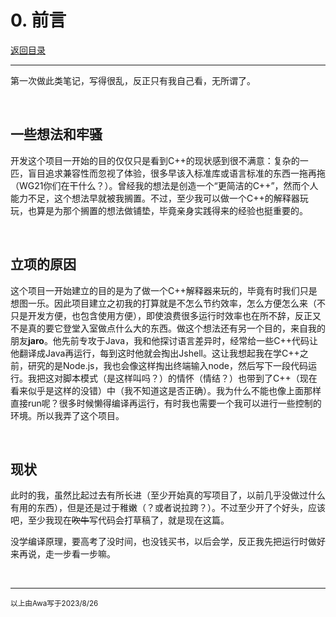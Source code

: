 # 0. 前言

[返回目录](index.md)

---

第一次做此类笔记，写得很乱，反正只有我自己看，无所谓了。

<br/>

一些想法和牢骚
---

开发这个项目一开始的目的仅仅只是看到C++的现状感到很不满意：复杂的一匹，盲目追求兼容性而忽视了体验，很多早该入标准库或语言标准的东西一拖再拖（WG21你们在干什么？）。曾经我的想法是创造一个“更简洁的C++”，然而个人能力不足，这个想法早就被我搁置。不过，至少我可以做一个C++的解释器玩玩，也算是为那个搁置的想法做铺垫，毕竟亲身实践得来的经验也挺重要的。

<br/>

立项的原因
---

这个项目一开始建立的目的是为了做一个C++解释器来玩的，毕竟有时我们只是想图一乐。因此项目建立之初我的打算就是不怎么节约效率，怎么方便怎么来（不只是开发方便，也包含使用方便），即使浪费很多运行时效率也在所不辞，反正又不是真的要它登堂入室做点什么大的东西。做这个想法还有另一个目的，来自我的朋友**jaro**。他先前专攻于Java，我和他探讨语言差异时，经常给一些C++代码让他翻译成Java再运行，每到这时他就会掏出Jshell。这让我想起我在学C++之前，研究的是Node.js，我也会像这样掏出终端输入node，然后写下一段代码运行。我把这对脚本模式（是这样叫吗？）的情怀（情结？）也带到了C++（现在看来似乎是这样的没错）中（我不知道这是否正确）。我为什么不能也像上面那样直接run呢？很多时候懒得编译再运行，有时我也需要一个我可以进行一些控制的环境。所以我弄了这个项目。

<br/>

现状
---

此时的我，虽然比起过去有所长进（至少开始真的写项目了，以前几乎没做过什么有用的东西），但是还是过于稚嫩（？或者说拉跨？）。不过至少开了个好头，应该吧，至少我现在~~吹牛~~写代码会打草稿了，就是现在这篇。

没学编译原理，要高考了没时间，也没钱买书，以后会学，反正我先把运行时做好来再说，走一步看一步嘛。

<br/>

---

<sub>
以上由Awa写于2023/8/26
</sub>
